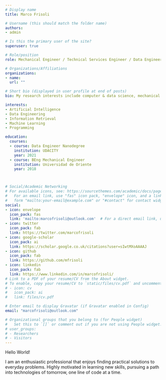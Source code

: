 ```yaml
---
# Display name
title: Marco Frisoli

# Username (this should match the folder name)
authors:
- admin

# Is this the primary user of the site?
superuser: true

# Role/position
role: Mechanical Engineer / Technical Services Engineer / Data Engineer

# Organizations/Affiliations
organizations:
- name: 
  url: ""

# Short bio (displayed in user profile at end of posts)
bio: My research interests include computer & data science, mechanical engineering, and aviation.

interests:
- Artificial Intelligence
- Data Engineering
- Information Retrieval
- Machine Learning
- Programming

education:
  courses:
  - course: Data Engineer Nanodegree
    institution: UDACITY
    year: 2021
  - course: BEng Mechanical Engineer
    institution: Universidad de Oriente
    year: 2018



# Social/Academic Networking
# For available icons, see: https://sourcethemes.com/academic/docs/page-builder/#icons
#   For an email link, use "fas" icon pack, "envelope" icon, and a link in the
#   form "mailto:your-email@example.com" or "#contact" for contact widget.
social:
- icon: envelope
  icon_pack: fas
  link: 'mailto:marcofrisoli@outlook.com'  # For a direct email link, use "mailto:test@example.org".
- icon: twitter
  icon_pack: fab
  link: https://twitter.com/marcofrisoli
- icon: google-scholar
  icon_pack: ai
  link: https://scholar.google.co.uk/citations?user=sIwtMXoAAAAJ
- icon: github
  icon_pack: fab
  link: https://github.com/mfrisoli
- icon: linkedin
  icon_pack: fab
  link: https://www.linkedin.com/in/marcofrisoli/
# Link to a PDF of your resume/CV from the About widget.
# To enable, copy your resume/CV to `static/files/cv.pdf` and uncomment the lines below.
# - icon: cv
#   icon_pack: ai
#   link: files/cv.pdf

# Enter email to display Gravatar (if Gravatar enabled in Config)
email: "marcofrisoli@outlook.com"

# Organizational groups that you belong to (for People widget)
#   Set this to `[]` or comment out if you are not using People widget.
# user_groups:
# - Researchers
# - Visitors
---
```


Hello World!

I am an enthusiastic professional that enjoys finding practical solutions to everyday problems. Highly motivated in learning new skills, pursuing a path into technologies of tomorrow, one line of code at a time.
